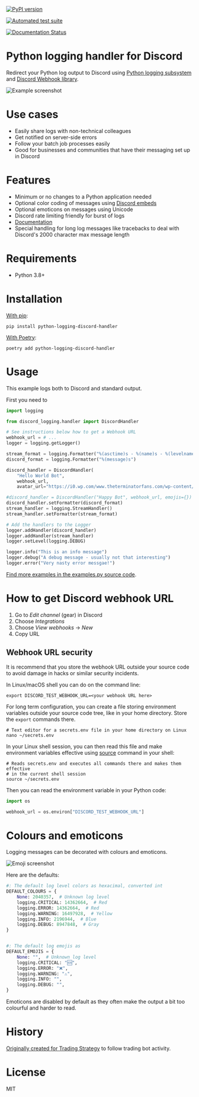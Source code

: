 [![PyPI version](https://badge.fury.io/py/python-logging-discord-handler.svg)](https://badge.fury.io/py/python-logging-discord-handler)

[![Automated test suite](https://github.com/tradingstrategy-ai/python-logging-discord-handler/actions/workflows/tests.yml/badge.svg)](https://github.com/tradingstrategy-ai/python-logging-discord-handler/actions/workflows/tests.yml)

[![Documentation Status](https://readthedocs.org/projects/python-logging-discord-handler/badge/?version=latest)](https://python-logging-discord-handler.readthedocs.io/en/latest/?badge=latest)

# Python logging handler for Discord

Redirect your Python log output to Discord using [Python logging subsystem](https://docs.python.org/3/howto/logging.html) and [Discord Webhook library](https://github.com/lovvskillz/python-discord-webhook).

![Example screenshot](https://raw.githubusercontent.com/tradingstrategy-ai/python-logging-discord-handler/master/docs/source/_static/example_screenshot.png)

# Use cases

- Easily share logs with non-technical colleagues
- Get notified on server-side errors
- Follow your batch job processes easily
- Good for businesses and communities that have their messaging set up in Discord 

# Features

- Minimum or no changes to a Python application needed
- Optional color coding of messages using [Discord embeds](https://discordjs.guide/popular-topics/embeds.html#embed-preview)
- Optional emoticons on messages using Unicode
- Discord rate limiting friendly for burst of logs
- [Documentation](https://python-logging-discord-handler.readthedocs.io/)
- Special handling for long log messages like tracebacks to deal with Discord's 2000 character max message length

# Requirements

- Python 3.8+

# Installation 

[With pip](https://pypi.org/project/pip/):

```shell
pip install python-logging-discord-handler
```

[With Poetry](https://python-poetry.org/):

```shell
poetry add python-logging-discord-handler
```

# Usage

This example logs both to Discord and standard output. 

First you need to 

```python
import logging

from discord_logging.handler import DiscordHandler

# See instructions below how to get a Webhook URL
webhook_url = # ...
logger = logging.getLogger()

stream_format = logging.Formatter("%(asctime)s - %(name)s - %(levelname)s - %(message)s")
discord_format = logging.Formatter("%(message)s")

discord_handler = DiscordHandler(
    "Hello World Bot", 
    webhook_url, 
    avatar_url="https://i0.wp.com/www.theterminatorfans.com/wp-content/uploads/2012/09/the-terminator3.jpg?resize=900%2C450&ssl=1")

#discord_handler = DiscordHandler("Happy Bot", webhook_url, emojis={})
discord_handler.setFormatter(discord_format)
stream_handler = logging.StreamHandler()
stream_handler.setFormatter(stream_format)

# Add the handlers to the Logger
logger.addHandler(discord_handler)
logger.addHandler(stream_handler)
logger.setLevel(logging.DEBUG)

logger.info("This is an info message")
logger.debug("A debug message - usually not that interesting")
logger.error("Very nasty error messgae!")
```

[Find more examples in the examples.py source code](https://github.com/tradingstrategy-ai/python-logging-discord-handler/blob/master/discord_logging/examples.py).

# How to get Discord webhook URL

1. Go to *Edit channel* (gear) in Discord
2. Choose *Integrations*
3. Choose *View webhooks* -> *New*
4. Copy URL

## Webhook URL security

It is recommend that you store the webhook URL outside your source code to avoid damage in hacks or similar security incidents.

In Linux/macOS shell you can do on the command line:

```shell
export DISCORD_TEST_WEBHOOK_URL=<your webhook URL here>
```

For long term configuration, you can create a file storing environment variables outside your source code tree, like in your home directory. Store the `export` commands there.

```shell
# Text editor for a secrets.env file in your home directory on Linux
nano ~/secrets.env  
```

In your Linux shell session, you can then read this file and make environment variables effective using [source](https://superuser.com/a/46149) command in your shell:

```shell
# Reads secrets.env and executes all commands there and makes them effective
# in the current shell session
source ~/secrets.env
```

Then you can read the environment variable in your Python code: 

```python
import os

webhook_url = os.environ["DISCORD_TEST_WEBHOOK_URL"]
```

# Colours and emoticons

Logging messages can be decorated with colours and emoticons.

![Emoji screenshot](https://raw.githubusercontent.com/tradingstrategy-ai/python-logging-discord-handler/master/docs/source/_static/emoji_example.png)


Here are the defaults:

```python
#: The default log level colors as hexacimal, converted int
DEFAULT_COLOURS = {
    None: 2040357,  # Unknown log level
    logging.CRITICAL: 14362664,  # Red
    logging.ERROR: 14362664,  # Red
    logging.WARNING: 16497928,  # Yellow
    logging.INFO: 2196944,  # Blue
    logging.DEBUG: 8947848,  # Gray
}


#: The default log emojis as
DEFAULT_EMOJIS = {
    None: "",  # Unknown log level
    logging.CRITICAL: "🆘",
    logging.ERROR: "❌",
    logging.WARNING: "⚠️",
    logging.INFO: "",
    logging.DEBUG: "",
}
```

Emoticons are disabled by default as they often make the output a bit too colourful and harder to read.

# History

[Originally created for Trading Strategy](https://tradingstrategy.ai) to follow trading bot activity.

# License 

MIT
